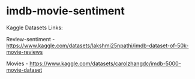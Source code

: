 # imdb-movie-sentiment
Kaggle Datasets Links:

Review-sentiment - https://www.kaggle.com/datasets/lakshmi25npathi/imdb-dataset-of-50k-movie-reviews

Movies -  https://www.kaggle.com/datasets/carolzhangdc/imdb-5000-movie-dataset
